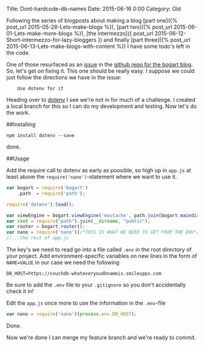 Title: Dont-hardcode-db-names
Date: 2015-06-16 0:00
Category: Old


Following the series of blogposts about making a blog [part one]({% post_url 2015-05-28-Lets-make-blogs %}), [part two]({% post_url 2015-06-01-Lets-make-more-blogs %}), [the intermezzo]({ post_url 2015-06-12-Short-intermezzo-for-lazy-bloggers }) and finally [part three]({% post_url 2015-06-13-Lets-make-blogs-with-content %}) I have some todo's left in the code. 

One of those resurfaced as an [issue](https://github.com/tuvokki/bogart-blog/issues/3) in the [github repo for the bogart blog](https://github.com/tuvokki/bogart-blog). So, let's get on fixing it. This one should be really easy. I suppose we could just follow the directions we have in the issue:

```
	Use dotenv for it
```

Heading over to [dotenv](https://github.com/motdotla/dotenv) I see we're not in for much of a challenge. I created a local branch for this so I can do my development and testing. Now let's do the work.

##Installing
```
npm install dotenv --save
```

done.

##Usage

Add the require call to dotenv as early as poosible, so high up in `app.js` at least above the `require('nano')`-statement where we want to use it.

```javascript
var bogart = require('bogart')
    ,path  = require('path');

require('dotenv').load();

var viewEngine = bogart.viewEngine('mustache', path.join(bogart.maindir(), 'views'));
var root = require("path").join(__dirname, "public");
var router = bogart.router();
var nano = require('nano')(/*THIS IS WHAT WE NEED TO GET FROM THE ENV*/);
//...the rest of app.js
```

The key's we need to read go into a file called `.env` in the root directory of your project. Add environment-specific variables on new lines in the form of `NAME=VALUE` in our case we need the following

```
DB_HOST=https://couchdb-whateveryoudbnameis.smileupps.com
```

Be sure to add the `.env` file to your `.gitignore` so you don't accidentally check it in!

Edit the `app.js` once more to use the information in the `.env`-file

```javascript
var nano = require('nano')(process.env.DB_HOST);
```

Done.

Now we're done I can merge my feature branch and we're ready to commit.
